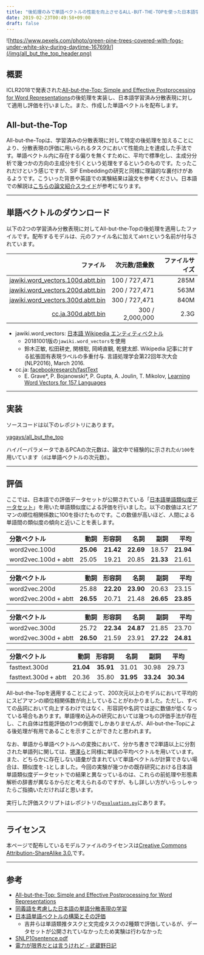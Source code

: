 ```yaml
---
title: "後処理のみで単語ベクトルの性能を向上させるALL-BUT-THE-TOPを使った日本語学習済み分散表現"
date: 2019-02-23T00:49:58+09:00
draft: false
---
```


![https://www.pexels.com/photo/green-pine-trees-covered-with-fogs-under-white-sky-during-daytime-167699/](/img/all_but_the_top_header.png)

## 概要
ICLR2018で発表された[All\-but\-the\-Top: Simple and Effective Postprocessing for Word Representations](https://arxiv.org/abs/1702.01417)の後処理を実装し、日本語学習済み分散表現に対して適用し評価を行いました。また、作成した単語ベクトルを配布します。

## All-but-the-Top
All-but-the-Topは、学習済みの分散表現に対して特定の後処理を加えることにより、分散表現の評価に用いられるタスクにおいて性能向上を達成した手法です。単語ベクトル内に存在する偏りを無くすために、平均で標準化し、主成分分析で幾つかの方向の主成分を引くという処理をするというのものです。たったこれだけという感じですが、SIF Embeddingの研究と同様に理論的な裏付けがあるようです。こういった背景や英語での実験結果は論文を参考ください。日本語での解説は[こちらの論文紹介スライド](https://www.slideshare.net/MacotoTachenaca/allbutthetop-simple-and-effective-postprocessing-for-word-representations-98611879)が参考になります。

---

## 単語ベクトルのダウンロード
以下の2つの学習済み分散表現に対してAll-but-the-Topの後処理を適用したファイルです。配布するモデルは、元のファイル名に加えて`abtt`という名前が付与されています。

| ファイル                                                                                                                  | 次元数/語彙数         | ファイルサイズ |
| --------------------------------------------------------------------------------------------------------------------: | --------------: | ------: |
| [jawiki.word_vectors.100d.abtt.bin](https://www.dropbox.com/s/nhwhgick37rh64k/jawiki.word_vectors.100d.abtt.bin?dl=0) | 100 / 727,471   |    285M |
| [jawiki.word_vectors.200d.abtt.bin](https://www.dropbox.com/s/zjosb4wil5asri0/jawiki.word_vectors.200d.abtt.bin?dl=0) | 200 / 727,471   |    563M |
| [jawiki.word_vectors.300d.abtt.bin](https://www.dropbox.com/s/twyfumale4okxn6/jawiki.word_vectors.300d.abtt.bin?dl=0) | 300 / 727,471   |    840M |
| [cc.ja.300d.abtt.bin](https://www.dropbox.com/s/zjwd7sf22tn8qs5/cc.ja.300d.abtt.bin?dl=0)                             | 300 / 2,000,000 |    2.3G |

- jawiki.word_vectors: [日本語 Wikipedia エンティティベクトル](http://www.cl.ecei.tohoku.ac.jp/~m-suzuki/jawiki_vector/)
  - 20181001版の`jawiki.word_vectors`を使用
  - 鈴木正敏, 松田耕史, 関根聡, 岡崎直観, 乾健太郎. Wikipedia 記事に対する拡張固有表現ラベルの多重付与. 言語処理学会第22回年次大会(NLP2016), March 2016.
- cc.ja: [facebookresearch/fastText](https://github.com/facebookresearch/fastText/blob/master/docs/crawl-vectors.md)
  - E. Grave\*, P. Bojanowski\*, P. Gupta, A. Joulin, T. Mikolov, [Learning Word Vectors for 157 Languages](https://arxiv.org/abs/1802.06893)

---

## 実装
ソースコードは以下のレポジトリにあります。

[yagays/all\_but\_the\_top](https://github.com/yagays/all_but_the_top)

ハイパーパラメータであるPCAの次元数は、論文中で経験的に示された`d/100`を用いています（`d`は単語ベクトルの次元数）。

---

## 評価
ここでは、日本語での評価データセットが公開されている「[日本語単語類似度データセット](https://github.com/tmu-nlp/JapaneseWordSimilarityDataset)」を用いた単語類似度による評価を行いました。以下の数値はスピアマンの順位相関係数に100を掛けたものです。この数値が高いほど、人間による単語間の類似度の傾向と近いことを表します。

| 分散ベクトル               |        動詞 |       形容詞 |        名詞 |        副詞 |        平均 |
| :------------------- | --------: | --------: | --------: | --------: | --------: |
| word2vec.100d        | **25.06** | **21.42** | **22.69** |     18.57 | **21.94** |
| word2vec.100d + abtt |     25.05 |     19.21 |     20.85 | **21.33** |     21.61 |

| 分散ベクトル               |        動詞 |       形容詞 |        名詞 |        副詞 |        平均 |
| :------------------- | --------: | --------: | --------: | --------: | --------: |
| word2vec.200d        |     25.88 | **22.20** | **23.90** |     20.63 |     23.15 |
| word2vec.200d + abtt | **26.55** |     20.71 |     21.48 | **26.65** | **23.85** |

| 分散ベクトル               |        動詞 |       形容詞 |        名詞 |        副詞 |        平均 |
| :------------------- | --------: | --------: | --------: | --------: | --------: |
| word2vec.300d        |     25.72 | **22.34** | **24.87** |     21.85 |     23.70 |
| word2vec.300d + abtt | **26.50** |     21.59 |     23.91 | **27.22** | **24.81** |

| 分散ベクトル               |        動詞 |       形容詞 |        名詞 |        副詞 |        平均 |
| :------------------- | --------: | --------: | --------: | --------: | --------: |
| fasttext.300d        | **21.04** | **35.91** |     31.01 |     30.98 |     29.73 |
| fasttext.300d + abtt |     20.36 |     35.80 | **31.95** | **33.24** | **30.34** |

All-but-the-Topを適用することによって、200次元以上のモデルにおいて平均的にスピアマンの順位相関係数が向上していることがわかりました。ただし、すべての品詞において向上するわけではなく、形容詞や名詞では逆に数値が低くなっている場合もあります。単語埋め込みの研究においては幾つもの評価手法が存在し、これ自体は性能評価の1つの側面でしかありませんが、All-but-the-Topによる後処理が有用であることを示すことができたと思われます。

なお、単語から単語ベクトルへの変換において、分かち書きで2単語以上に分割された単語列に関しては、[堺澤ら](http://www.anlp.jp/proceedings/annual_meeting/2016/pdf_dir/P9-8.pdf)と同様に単語の平均ベクトルを用いています。また、どちらかに存在しない語彙が含まれていて単語ベクトルが計算できない場合は、類似度を`-1`としました。今回の実験が幾つかの既存研究における日本語単語類似度データセットでの結果と異なっているのは、これらの前処理や形態素解析の辞書が異なるからだと考えられるのですが、もし詳しい方がいらっしゃったらご指摘いただければと思います。

実行した評価スクリプトはレポジトリの[`evaluation.py`](https://github.com/yagays/all_but_the_top/blob/master/src/evaluation.py)にあります。

---

## ライセンス

本ページで配布しているモデルファイルのライセンスは[Creative Commons Attribution-ShareAlike 3.0.](https://creativecommons.org/licenses/by-sa/3.0/)です。

---

## 参考

- [All-but-the-Top: Simple and Effective Postprocessing for Word Representations](https://www.slideshare.net/MacotoTachenaca/allbutthetop-simple-and-effective-postprocessing-for-word-representations-98611879)
- [同義語を考慮した日本語の単語分散表現の学習](https://ipsj.ixsq.nii.ac.jp/ej/index.php?active_action=repository_view_main_item_detail&page_id=13&block_id=8&item_id=183799&item_no=1)
- [日本語単語ベクトルの構築とその評価](https://ipsj.ixsq.nii.ac.jp/ej/?action=pages_view_main&active_action=repository_view_main_item_detail&block_id=8&item_id=141870&item_no=1&page_id=13&utm_campaign=buffer&utm_content=buffer43028&utm_medium=social&utm_source=twitter.com)
  - 吉井らは単語類推タスクと文完成タスクの2種類で評価しているが、データセットが公開されていなかったため実験は行わなかった
- [SNLP10sentence\.pdf](http://chasen.org/~daiti-m/paper/SNLP10sentence.pdf)
- [電力が限界だとは言うけれど \- 武蔵野日記](http://komachi.hatenablog.com/entry/20180524/p1)
